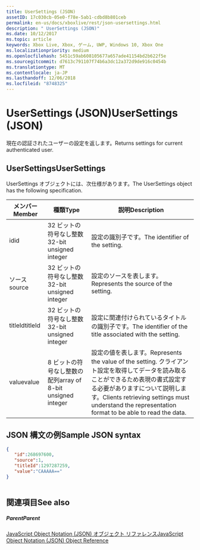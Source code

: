 ```yaml
---
title: UserSettings (JSON)
assetID: 17c030cb-05e0-f78e-5ab1-cdbd8b801ceb
permalink: en-us/docs/xboxlive/rest/json-usersettings.html
description: " UserSettings (JSON)"
ms.date: 10/12/2017
ms.topic: article
keywords: Xbox Live, Xbox, ゲーム, UWP, Windows 10, Xbox One
ms.localizationpriority: medium
ms.openlocfilehash: 5451c59ab608105677a657ade41154bd2b622f5e
ms.sourcegitcommit: d7613c791107f74b6a3dc12a372d9de916c0454b
ms.translationtype: MT
ms.contentlocale: ja-JP
ms.lasthandoff: 12/06/2018
ms.locfileid: "8748325"
---
```

# <a name="usersettings-json"></a><span data-ttu-id="92148-104">UserSettings (JSON)</span><span class="sxs-lookup"><span data-stu-id="92148-104">UserSettings (JSON)</span></span>
<span data-ttu-id="92148-105">現在の認証されたユーザーの設定を返します。</span><span class="sxs-lookup"><span data-stu-id="92148-105">Returns settings for current authenticated user.</span></span> 
<a id="ID4EN"></a>

 
## <a name="usersettings"></a><span data-ttu-id="92148-106">UserSettings</span><span class="sxs-lookup"><span data-stu-id="92148-106">UserSettings</span></span>
 
<span data-ttu-id="92148-107">UserSettings オブジェクトには、次仕様があります。</span><span class="sxs-lookup"><span data-stu-id="92148-107">The UserSettings object has the following specification.</span></span>
 
| <span data-ttu-id="92148-108">メンバー</span><span class="sxs-lookup"><span data-stu-id="92148-108">Member</span></span>| <span data-ttu-id="92148-109">種類</span><span class="sxs-lookup"><span data-stu-id="92148-109">Type</span></span>| <span data-ttu-id="92148-110">説明</span><span class="sxs-lookup"><span data-stu-id="92148-110">Description</span></span>| 
| --- | --- | --- | 
| <span data-ttu-id="92148-111">id</span><span class="sxs-lookup"><span data-stu-id="92148-111">id</span></span>| <span data-ttu-id="92148-112">32 ビットの符号なし整数</span><span class="sxs-lookup"><span data-stu-id="92148-112">32-bit unsigned integer</span></span>| <span data-ttu-id="92148-113">設定の識別子です。</span><span class="sxs-lookup"><span data-stu-id="92148-113">The identifier of the setting.</span></span>| 
| <span data-ttu-id="92148-114">ソース</span><span class="sxs-lookup"><span data-stu-id="92148-114">source</span></span>| <span data-ttu-id="92148-115">32 ビットの符号なし整数</span><span class="sxs-lookup"><span data-stu-id="92148-115">32-bit unsigned integer</span></span>| <span data-ttu-id="92148-116">設定のソースを表します。</span><span class="sxs-lookup"><span data-stu-id="92148-116">Represents the source of the setting.</span></span> | 
| <span data-ttu-id="92148-117">titleId</span><span class="sxs-lookup"><span data-stu-id="92148-117">titleId</span></span>| <span data-ttu-id="92148-118">32 ビットの符号なし整数</span><span class="sxs-lookup"><span data-stu-id="92148-118">32-bit unsigned integer</span></span>| <span data-ttu-id="92148-119">設定に関連付けられているタイトルの識別子です。</span><span class="sxs-lookup"><span data-stu-id="92148-119">The identifier of the title associated with the setting.</span></span> | 
| <span data-ttu-id="92148-120">value</span><span class="sxs-lookup"><span data-stu-id="92148-120">value</span></span>| <span data-ttu-id="92148-121">8 ビットの符号なし整数の配列</span><span class="sxs-lookup"><span data-stu-id="92148-121">array of 8-bit unsigned integer</span></span>| <span data-ttu-id="92148-122">設定の値を表します。</span><span class="sxs-lookup"><span data-stu-id="92148-122">Represents the value of the setting.</span></span> <span data-ttu-id="92148-123">クライアント設定を取得してデータを読み取ることができるため表現の書式設定する必要がありますについて説明します。</span><span class="sxs-lookup"><span data-stu-id="92148-123">Clients retrieving settings must understand the representation format to be able to read the data.</span></span> | 
  
<a id="ID4EJC"></a>

 
## <a name="sample-json-syntax"></a><span data-ttu-id="92148-124">JSON 構文の例</span><span class="sxs-lookup"><span data-stu-id="92148-124">Sample JSON syntax</span></span>
 

```json
{
   "id":268697600,
   "source":1,
   "titleId":1297287259,
   "value":"CAAAAA=="
}
    
```

  
<a id="ID4ESC"></a>

 
## <a name="see-also"></a><span data-ttu-id="92148-125">関連項目</span><span class="sxs-lookup"><span data-stu-id="92148-125">See also</span></span>
 
<a id="ID4EUC"></a>

 
##### <a name="parent"></a><span data-ttu-id="92148-126">Parent</span><span class="sxs-lookup"><span data-stu-id="92148-126">Parent</span></span> 

[<span data-ttu-id="92148-127">JavaScript Object Notation (JSON) オブジェクト リファレンス</span><span class="sxs-lookup"><span data-stu-id="92148-127">JavaScript Object Notation (JSON) Object Reference</span></span>](atoc-xboxlivews-reference-json.md)

   